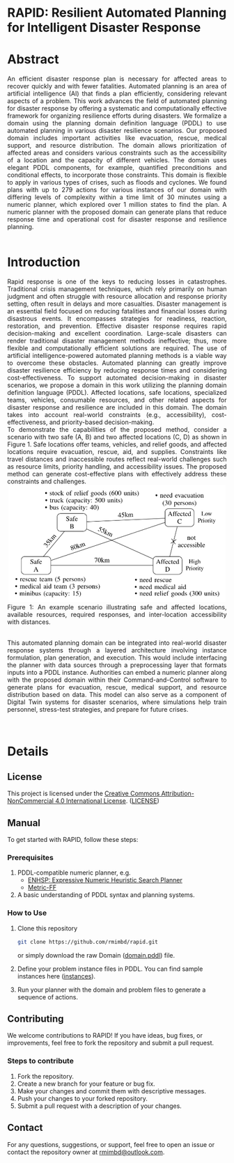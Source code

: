 RAPID: Resilient Automated Planning for Intelligent Disaster Response
=======================================================================

# Abstract

<div style="text-align: justify ">
An efficient disaster response plan is necessary for affected areas to recover quickly and with fewer fatalities. Automated planning is an area of artificial intelligence (AI) that finds a plan efficiently, considering relevant aspects of a problem. This work advances the field of automated planning for disaster response by offering a systematic and computationally effective framework for organizing resilience efforts during disasters. We formalize a domain using the planning domain definition language (PDDL) to use automated planning in various disaster resilience scenarios. Our proposed domain includes important activities like evacuation, rescue, medical support, and resource distribution. The domain allows prioritization of affected areas and considers various constraints such as the accessibility of a location and the capacity of different vehicles. The domain uses elegant PDDL components, for example, quantified preconditions and conditional effects, to incorporate those constraints. This domain is flexible to apply in various types of crises, such as floods and cyclones. We found plans with up to 279 actions for various instances of our domain with differing levels of complexity within a time limit of 30 minutes using a numeric planner, which explored over 1 million states to find the plan. A numeric planner with the proposed domain can generate plans that reduce response time and operational cost for disaster response and resilience planning.
</div>
<br>

# Introduction
<div style="text-align: justify ">
Rapid response is one of the keys to reducing losses in catastrophes. Traditional crisis management techniques, which rely primarily on human judgment and often struggle with resource allocation and response priority setting, often result in delays and more casualties. Disaster management is an essential field focused on reducing fatalities and financial losses during disastrous events. It encompasses strategies for readiness, reaction, restoration, and prevention. Effective disaster response requires rapid decision-making and excellent coordination. Large-scale disasters can render traditional disaster management methods ineffective; thus, more flexible and computationally efficient solutions are required. The use of artificial intelligence-powered automated planning methods is a viable way to overcome these obstacles. Automated planning can greatly improve disaster resilience efficiency by reducing response times and considering cost-effectiveness. To support automated decision-making in disaster scenarios, we propose a domain in this work utilizing the planning domain definition language (PDDL). Affected locations, safe locations, specialized teams, vehicles, consumable resources, and other related aspects for disaster response and resilience are included in this domain. The domain takes into account real-world constraints (e.g., accessibility), cost-effectiveness, and priority-based decision-making.

<br>
To demonstrate the capabilities of the proposed method, consider a scenario with two safe (A, B) and two affected locations (C, D) as shown in Figure 1. Safe locations offer teams, vehicles, and relief goods, and affected locations require evacuation, rescue, aid, and supplies. Constraints like travel distances and inaccessible routes reflect real-world challenges such as resource limits, priority handling, and accessibility issues. The proposed method can generate cost-effective plans with effectively address these constraints and challenges.

<br>

<div align="center">
  <img src="media/instance.png" alt="Instance" width="500"/><br>
  <div style="display: inline-block; text-align: justify">
  Figure 1: An example scenario illustrating safe and affected locations, available resources, required responses, and inter-location accessibility with distances.
  </div>
</div>
<br>

This automated planning domain can be integrated into real-world disaster response systems through a layered architecture involving instance formulation, plan generation, and execution. This would include interfacing the planner with data sources through a preprocessing layer that formats inputs into a PDDL instance. Authorities can embed a numeric planner along with the proposed domain within their Command-and-Control software to generate plans for evacuation, rescue, medical support, and resource distribution based on data. This model can also serve as a component of Digital Twin systems for disaster scenarios, where simulations help train personnel, stress-test strategies, and prepare for future crises.
</div>
<br>

# Details
## License

This project is licensed under the [Creative Commons Attribution-NonCommercial 4.0 International License](https://creativecommons.org/licenses/by-nc/4.0/). ([LICENSE](LICENSE))

## Manual

To get started with RAPID, follow these steps:

### Prerequisites

1. PDDL-compatible numeric planner, e.g.
      - [ENHSP: Expressive Numeric Heuristic Search Planner](https://sites.google.com/view/enhsp/)
     - [Metric-FF](https://fai.cs.uni-saarland.de/hoffmann/metric-ff.html)
2. A basic understanding of PDDL syntax and planning systems.

### How to Use

1. Clone this repository

   ```bash
   git clone https://github.com/rmimbd/rapid.git
   ```

   or simply download the raw Domain ([domain.pddl](domain.pddl)) file.

2. Define your problem instance files in PDDL. You can find sample instances here ([instances](instances/)).

3. Run your planner with the domain and problem files to generate a sequence of actions.

## Contributing

We welcome contributions to RAPID! If you have ideas, bug fixes, or improvements, feel free to fork the repository and submit a pull request.

### Steps to contribute

1. Fork the repository.
2. Create a new branch for your feature or bug fix.
3. Make your changes and commit them with descriptive messages.
4. Push your changes to your forked repository.
5. Submit a pull request with a description of your changes.

## Contact

For any questions, suggestions, or support, feel free to open an issue or contact the repository owner at <rmimbd@outlook.com>.
